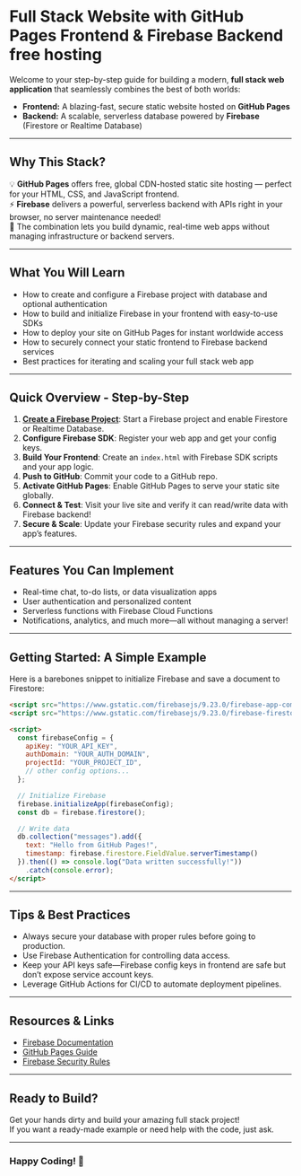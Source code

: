 
# Full Stack Website with GitHub Pages Frontend & Firebase Backend free hosting 

Welcome to your step-by-step guide for building a modern, **full stack web application** that seamlessly combines the best of both worlds:

- **Frontend:** A blazing-fast, secure static website hosted on **GitHub Pages**  
- **Backend:** A scalable, serverless database powered by **Firebase** (Firestore or Realtime Database)

---

## Why This Stack?

💡 **GitHub Pages** offers free, global CDN-hosted static site hosting — perfect for your HTML, CSS, and JavaScript frontend.  
⚡ **Firebase** delivers a powerful, serverless backend with APIs right in your browser, no server maintenance needed!  
🎯 The combination lets you build dynamic, real-time web apps without managing infrastructure or backend servers.

---

## What You Will Learn

- How to create and configure a Firebase project with database and optional authentication  
- How to build and initialize Firebase in your frontend with easy-to-use SDKs  
- How to deploy your site on GitHub Pages for instant worldwide access  
- How to securely connect your static frontend to Firebase backend services  
- Best practices for iterating and scaling your full stack web app  

---

## Quick Overview - Step-by-Step

1. **[Create a Firebase Project](https://github.com/Kenjin32icon/Simple-Full-stack-web-development./blob/7639f413f4b0c8f380018a8ae1d632da901caf24/Steps%20of%20creating%20a%20Firbase%20project.md)**: Start a Firebase project and enable Firestore or Realtime Database.  
2. **Configure Firebase SDK**: Register your web app and get your config keys.  
3. **Build Your Frontend**: Create an `index.html` with Firebase SDK scripts and your app logic.  
4. **Push to GitHub**: Commit your code to a GitHub repo.  
5. **Activate GitHub Pages**: Enable GitHub Pages to serve your static site globally.  
6. **Connect & Test**: Visit your live site and verify it can read/write data with Firebase backend!  
7. **Secure & Scale**: Update your Firebase security rules and expand your app’s features.  

---

## Features You Can Implement

- Real-time chat, to-do lists, or data visualization apps  
- User authentication and personalized content  
- Serverless functions with Firebase Cloud Functions  
- Notifications, analytics, and much more—all without managing a server!  

---

## Getting Started: A Simple Example

Here is a barebones snippet to initialize Firebase and save a document to Firestore:

```html
<script src="https://www.gstatic.com/firebasejs/9.23.0/firebase-app-compat.js"></script>
<script src="https://www.gstatic.com/firebasejs/9.23.0/firebase-firestore-compat.js"></script>

<script>
  const firebaseConfig = {
    apiKey: "YOUR_API_KEY",
    authDomain: "YOUR_AUTH_DOMAIN",
    projectId: "YOUR_PROJECT_ID",
    // other config options...
  };

  // Initialize Firebase
  firebase.initializeApp(firebaseConfig);
  const db = firebase.firestore();

  // Write data
  db.collection("messages").add({
    text: "Hello from GitHub Pages!",
    timestamp: firebase.firestore.FieldValue.serverTimestamp()
  }).then(() => console.log("Data written successfully!"))
    .catch(console.error);
</script>
```

---

## Tips & Best Practices

- Always secure your database with proper rules before going to production.  
- Use Firebase Authentication for controlling data access.  
- Keep your API keys safe—Firebase config keys in frontend are safe but don’t expose service account keys.  
- Leverage GitHub Actions for CI/CD to automate deployment pipelines.  

---

## Resources & Links

- [Firebase Documentation](https://firebase.google.com/docs)  
- [GitHub Pages Guide](https://docs.github.com/en/pages)  
- [Firebase Security Rules](https://firebase.google.com/docs/rules)  

---

## Ready to Build?

Get your hands dirty and build your amazing full stack project!  
If you want a ready-made example or need help with the code, just ask.  

---

### Happy Coding! 🎉
 
